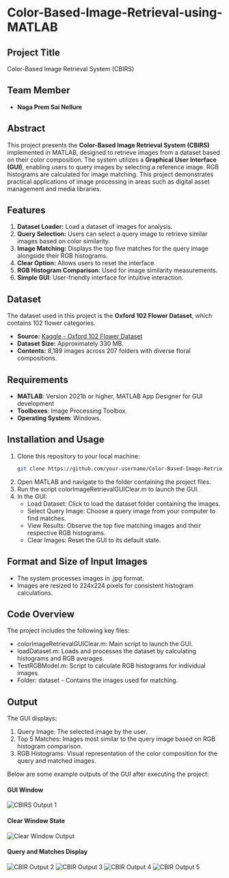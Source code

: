 # Color-Based-Image-Retrieval-using-MATLAB
## Project Title
Color-Based Image Retrieval System (CBIRS)

## Team Member
- **Naga Prem Sai Nellure**

## Abstract
This project presents the **Color-Based Image Retrieval System (CBIRS)** implemented in MATLAB, designed to retrieve images from a dataset based on their color composition. The system utilizes a **Graphical User Interface (GUI)**, enabling users to query images by selecting a reference image. RGB histograms are calculated for image matching. This project demonstrates practical applications of image processing in areas such as digital asset management and media libraries.


## Features
1. **Dataset Loader:** Load a dataset of images for analysis.
2. **Query Selection:** Users can select a query image to retrieve similar images based on color similarity.
3. **Image Matching:** Displays the top five matches for the query image alongside their RGB histograms.
4. **Clear Option:** Allows users to reset the interface.
5. **RGB Histogram Comparison**: Used for image similarity measurements.
6. **Simple GUI**: User-friendly interface for intuitive interaction.

## Dataset
The dataset used in this project is the **Oxford 102 Flower Dataset**, which contains 102 flower categories.
- **Source:** [Kaggle - Oxford 102 Flower Dataset](https://www.kaggle.com/datasets/nunenuh/pytorch-challange-flower-dataset)
- **Dataset Size:** Approximately 330 MB.
- **Contents:** 8,189 images across 207 folders with diverse floral compositions.

## Requirements
- **MATLAB**: Version 2021b or higher, MATLAB App Designer for GUI development
- **Toolboxes**: Image Processing Toolbox.
- **Operating System**: Windows.

## Installation and Usage
1. Clone this repository to your local machine:
   ```bash
   git clone https://github.com/your-username/Color-Based-Image-Retrieval-System.git
2. Open MATLAB and navigate to the folder containing the project files.
3. Run the script colorImageRetrievalGUIClear.m to launch the GUI.
4. In the GUI:
   - Load Dataset: Click to load the dataset folder containing the images.
   - Select Query Image: Choose a query image from your computer to find matches.
   - View Results: Observe the top five matching images and their respective RGB histograms.
   - Clear Images: Reset the GUI to its default state.


## Format and Size of Input Images
- The system processes images in .jpg format.
- Images are resized to 224x224 pixels for consistent histogram calculations.


## Code Overview
The project includes the following key files:
- colorImageRetrievalGUIClear.m: Main script to launch the GUI.
- loadDataset.m: Loads and processes the dataset by calculating histograms and RGB averages.
- TestRGBModel.m: Script to calculate RGB histograms for individual images.
- Folder: dataset - Contains the images used for matching.

## Output
The GUI displays:
1. Query Image: The selected image by the user.
2. Top 5 Matches: Images most similar to the query image based on RGB histogram comparison.
3. RGB Histograms: Visual representation of the color composition for the query and matched images.

Below are some example outputs of the GUI after executing the project:

#### GUI Window 
![CBIRS Output 1](CBIRS%20Output%201.png)

#### Clear Window State
![Clear Window Output](CBIRS%20Output%201%20Clear%20window.png)

#### Query and Matches Display
![CBIR Output 2](CBIR%20Output%202.png)
![CBIR Output 3](CBIR%20Output%203.png)
![CBIR Output 4](CBIR%20Output%204.png)
![CBIR Output 5](CBIR%20Output%205.png)

